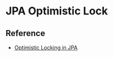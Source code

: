 # JPA Optimistic Lock

## Reference

- [Optimistic Locking in JPA](https://www.baeldung.com/jpa-optimistic-locking)
